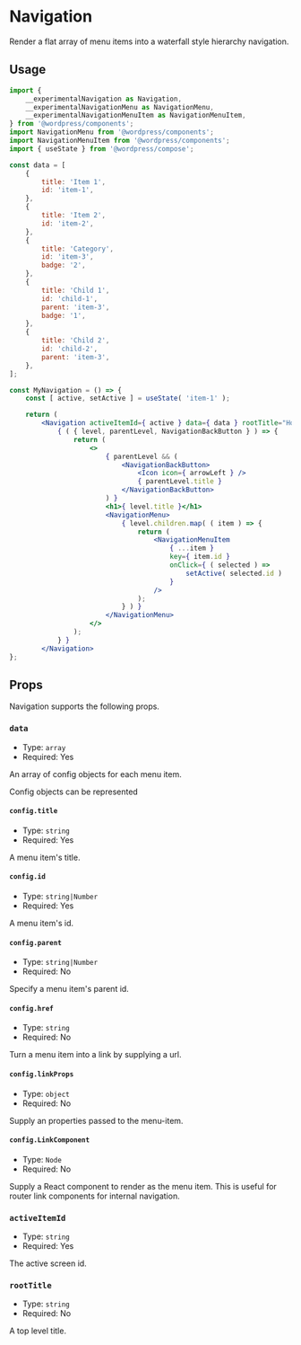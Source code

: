 # Navigation

Render a flat array of menu items into a waterfall style hierarchy navigation.

## Usage

```jsx
import {
	__experimentalNavigation as Navigation,
	__experimentalNavigationMenu as NavigationMenu,
	__experimentalNavigationMenuItem as NavigationMenuItem,
} from '@wordpress/components';
import NavigationMenu from '@wordpress/components';
import NavigationMenuItem from '@wordpress/components';
import { useState } from '@wordpress/compose';

const data = [
    {
		title: 'Item 1',
		id: 'item-1',
	},
	{
		title: 'Item 2',
		id: 'item-2',
	},
	{
		title: 'Category',
		id: 'item-3',
		badge: '2',
	},
	{
		title: 'Child 1',
		id: 'child-1',
		parent: 'item-3',
		badge: '1',
	},
	{
		title: 'Child 2',
		id: 'child-2',
		parent: 'item-3',
	},
];

const MyNavigation = () => {
    const [ active, setActive ] = useState( 'item-1' );

	return (
		<Navigation activeItemId={ active } data={ data } rootTitle="Home">
			{ ( { level, parentLevel, NavigationBackButton } ) => {
				return (
					<>
						{ parentLevel && (
							<NavigationBackButton>
								<Icon icon={ arrowLeft } />
								{ parentLevel.title }
							</NavigationBackButton>
						) }
						<h1>{ level.title }</h1>
						<NavigationMenu>
							{ level.children.map( ( item ) => {
								return (
									<NavigationMenuItem
										{ ...item }
										key={ item.id }
										onClick={ ( selected ) =>
											setActive( selected.id )
										}
									/>
								);
							} ) }
						</NavigationMenu>
					</>
				);
			} }
		</Navigation>
};
```

## Props

Navigation supports the following props.

### `data`

-   Type: `array`
-   Required: Yes

An array of config objects for each menu item.

Config objects can be represented

#### `config.title`

-   Type: `string`
-   Required: Yes

A menu item's title.

#### `config.id`

-   Type: `string|Number`
-   Required: Yes

A menu item's id.

#### `config.parent`

-   Type: `string|Number`
-   Required: No

Specify a menu item's parent id.

#### `config.href`

-   Type: `string`
-   Required: No

Turn a menu item into a link by supplying a url.

#### `config.linkProps`

-   Type: `object`
-   Required: No

Supply an properties passed to the menu-item.

#### `config.LinkComponent`

-   Type: `Node`
-   Required: No

Supply a React component to render as the menu item. This is useful for router link components for internal navigation.

### `activeItemId`

-   Type: `string`
-   Required: Yes

The active screen id.

### `rootTitle`

-   Type: `string`
-   Required: No

A top level title.
